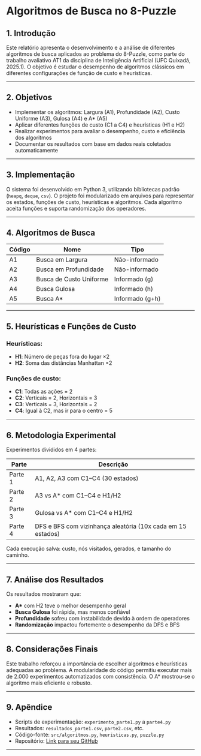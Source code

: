 # Algoritmos de Busca no 8-Puzzle


## 1. Introdução

Este relatório apresenta o desenvolvimento e a análise de diferentes algoritmos de busca aplicados ao problema do 8-Puzzle, como parte do trabalho avaliativo AT1 da disciplina de Inteligência Artificial (UFC Quixadá, 2025.1). O objetivo é estudar o desempenho de algoritmos clássicos em diferentes configurações de função de custo e heurísticas.

---

## 2. Objetivos

- Implementar os algoritmos: Largura (A1), Profundidade (A2), Custo Uniforme (A3), Gulosa (A4) e A* (A5)
- Aplicar diferentes funções de custo (C1 a C4) e heurísticas (H1 e H2)
- Realizar experimentos para avaliar o desempenho, custo e eficiência dos algoritmos
- Documentar os resultados com base em dados reais coletados automaticamente

---

## 3. Implementação

O sistema foi desenvolvido em Python 3, utilizando bibliotecas padrão (`heapq`, `deque`, `csv`). O projeto foi modularizado em arquivos para representar os estados, funções de custo, heurísticas e algoritmos. Cada algoritmo aceita funções e suporta randomização dos operadores.

---

## 4. Algoritmos de Busca

| Código | Nome                   | Tipo           |
|--------|------------------------|----------------|
| A1     | Busca em Largura       | Não-informado  |
| A2     | Busca em Profundidade  | Não-informado  |
| A3     | Busca de Custo Uniforme| Informado (g)  |
| A4     | Busca Gulosa           | Informado (h)  |
| A5     | Busca A*               | Informado (g+h)|

---

## 5. Heurísticas e Funções de Custo

### Heurísticas:
- **H1**: Número de peças fora do lugar ×2
- **H2**: Soma das distâncias Manhattan ×2

### Funções de custo:
- **C1**: Todas as ações = 2
- **C2**: Verticais = 2, Horizontais = 3
- **C3**: Verticais = 3, Horizontais = 2
- **C4**: Igual à C2, mas ir para o centro = 5

---

## 6. Metodologia Experimental

Experimentos divididos em 4 partes:

| Parte | Descrição |
|-------|-----------|
| Parte 1 | A1, A2, A3 com C1–C4 (30 estados) |
| Parte 2 | A3 vs A* com C1–C4 e H1/H2 |
| Parte 3 | Gulosa vs A* com C1–C4 e H1/H2 |
| Parte 4 | DFS e BFS com vizinhança aleatória (10x cada em 15 estados) |

Cada execução salva: custo, nós visitados, gerados, e tamanho do caminho.

---

## 7. Análise dos Resultados

Os resultados mostraram que:
- **A\*** com H2 teve o melhor desempenho geral
- **Busca Gulosa** foi rápida, mas menos confiável
- **Profundidade** sofreu com instabilidade devido à ordem de operadores
- **Randomização** impactou fortemente o desempenho da DFS e BFS

---

## 8. Considerações Finais

Este trabalho reforçou a importância de escolher algoritmos e heurísticas adequadas ao problema. A modularidade do código permitiu executar mais de 2.000 experimentos automatizados com consistência. O A* mostrou-se o algoritmo mais eficiente e robusto.

---

## 9. Apêndice

- Scripts de experimentação: `experimento_parte1.py` a `parte4.py`
- Resultados: `resultados_parte1.csv`, `parte2.csv`, etc.
- Código-fonte: `src/algoritmos.py`, `heuristicas.py`, `puzzle.py`
- Repositório: [Link para seu GitHub](https://github.com/seuusuario/seurepositorio)

---
